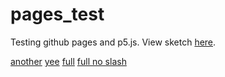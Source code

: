 # pages_test
Testing github pages and p5.js.
View sketch [here](sketch).

[another](pages_test/sketch)
[yee](pages_test/sketch/index.html)
[full](https://polycephalus.github.io/pages_test/sketch/)
[full no slash](https://polycephalus.github.io/pages_test/sketch)
